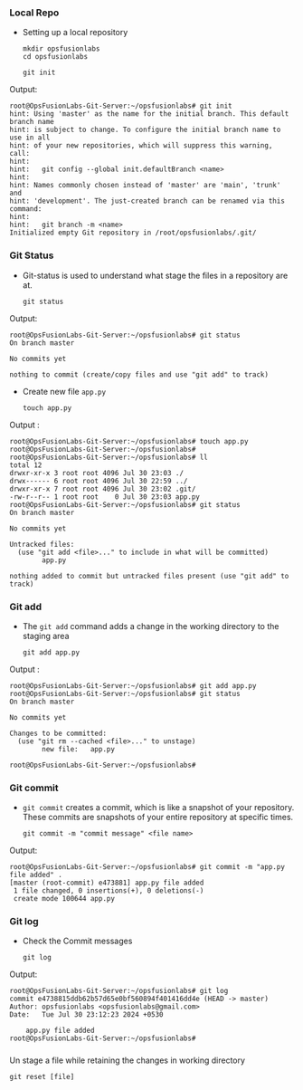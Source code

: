 ### Local Repo 

- Setting up a local repository
  
	```
	mkdir opsfusionlabs
	cd opsfusionlabs  
	```

	```
	git init
	```

Output: 

```
root@OpsFusionLabs-Git-Server:~/opsfusionlabs# git init
hint: Using 'master' as the name for the initial branch. This default branch name
hint: is subject to change. To configure the initial branch name to use in all
hint: of your new repositories, which will suppress this warning, call:
hint:
hint:   git config --global init.defaultBranch <name>
hint:
hint: Names commonly chosen instead of 'master' are 'main', 'trunk' and
hint: 'development'. The just-created branch can be renamed via this command:
hint:
hint:   git branch -m <name>
Initialized empty Git repository in /root/opsfusionlabs/.git/

```

### Git Status 

- Git-status is used to understand what stage the files in a repository are at.

	```
	git status 
	```

Output: 

```
root@OpsFusionLabs-Git-Server:~/opsfusionlabs# git status
On branch master

No commits yet

nothing to commit (create/copy files and use "git add" to track)

```

-  Create new file `app.py`

	```
	touch app.py 
	```
	
Output : 

```
root@OpsFusionLabs-Git-Server:~/opsfusionlabs# touch app.py
root@OpsFusionLabs-Git-Server:~/opsfusionlabs#
root@OpsFusionLabs-Git-Server:~/opsfusionlabs# ll
total 12
drwxr-xr-x 3 root root 4096 Jul 30 23:03 ./
drwx------ 6 root root 4096 Jul 30 22:59 ../
drwxr-xr-x 7 root root 4096 Jul 30 23:02 .git/
-rw-r--r-- 1 root root    0 Jul 30 23:03 app.py
root@OpsFusionLabs-Git-Server:~/opsfusionlabs# git status
On branch master

No commits yet

Untracked files:
  (use "git add <file>..." to include in what will be committed)
        app.py

nothing added to commit but untracked files present (use "git add" to track)

```

### Git add 

- The `git add` command adds a change in the working directory to the staging area

	```
	git add app.py 
	```

Output :

```
root@OpsFusionLabs-Git-Server:~/opsfusionlabs# git add app.py
root@OpsFusionLabs-Git-Server:~/opsfusionlabs# git status
On branch master

No commits yet

Changes to be committed:
  (use "git rm --cached <file>..." to unstage)
        new file:   app.py

root@OpsFusionLabs-Git-Server:~/opsfusionlabs#

```
### Git commit 

- `git commit` creates a commit, which is like a snapshot of your repository. These commits are snapshots of your entire repository at specific times.
  
	```
	git commit -m "commit message" <file name>
	```

Output: 

```
root@OpsFusionLabs-Git-Server:~/opsfusionlabs# git commit -m "app.py file added" .
[master (root-commit) e473881] app.py file added
 1 file changed, 0 insertions(+), 0 deletions(-)
 create mode 100644 app.py

```

### Git log
* Check the Commit messages 
  
	```
	git log 
	```

Output: 

```
root@OpsFusionLabs-Git-Server:~/opsfusionlabs# git log
commit e4738815ddb62b57d65e0bf560894f401416dd4e (HEAD -> master)
Author: opsfusionlabs <opsfusionlabs@gmail.com>
Date:   Tue Jul 30 23:12:23 2024 +0530

    app.py file added
root@OpsFusionLabs-Git-Server:~/opsfusionlabs#

```



### 

Un stage a file while retaining the changes in working directory

```
git reset [file]
```

